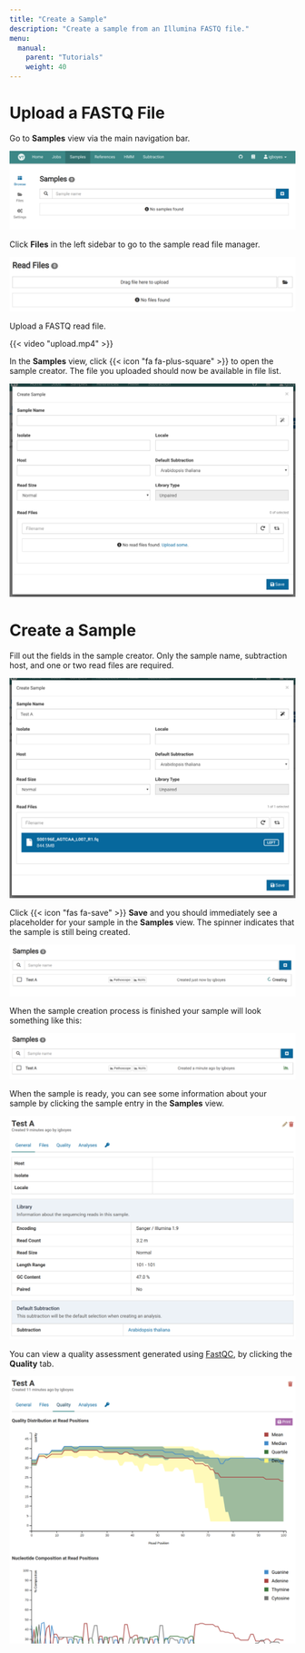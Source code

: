 ```yaml
---
title: "Create a Sample"
description: "Create a sample from an Illumina FASTQ file."
menu:
  manual:
    parent: "Tutorials"
    weight: 40
---
```


# Upload a FASTQ File

Go to **Samples** view via the main navigation bar.

![Empty Sample Manager](empty.png)

Click **Files** in the left sidebar to go to the sample read file manager.

![Sample File Manager](files.png)

Upload a FASTQ read file.

{{< video "upload.mp4" >}}

In the **Samples** view, click {{< icon "fa fa-plus-square" >}} to open the sample creator. The file you uploaded should now be available in file list.

![Sample Creator](create.png)

# Create a Sample

Fill out the fields in the sample creator. Only the sample name, subtraction host, and one or two read files are required.

![Sample Creator Filled](filled.png)

Click {{< icon "fas fa-save" >}} **Save** and you should immediately see a placeholder for your sample in the **Samples** view. The spinner indicates that the sample
is still being created.

![Sample Creator Filled](creating.png)

When the sample creation process is finished your sample will look something like this:

![Sample Creation Complete](ready.png)

When the sample is ready, you can see some information about your sample by clicking the sample entry in the **Samples** view.

![Sample General Information](general.png)

You can view a quality assessment generated using [FastQC](https://www.bioinformatics.babraham.ac.uk/projects/fastqc/), by clicking the **Quality** tab.

![Sample Quality](quality.png)

